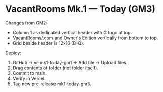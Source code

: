 # VacantRooms Mk.1 — Today (GM3)

Changes from GM2:
- Column 1 as dedicated vertical header with G logo at top.
- VacantRooms/.com and Owner's Edition vertically from bottom to top.
- Grid beside header is 12x16 (B–Q).

Deploy:
1. GitHub → vr-mk1-today-gm1 → Add file → Upload files.
2. Drag contents of folder (not folder itself).
3. Commit to main.
4. Verify in Vercel.
5. Tag new pre-release mk1-today-gm3.
